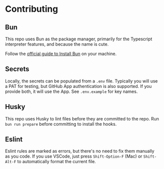 # Contributing

## Bun

This repo uses Bun as the package manager, primarily for the Typescript interpreter features, and because the name is cute.

Follow the [official guide to Install Bun](https://bun.sh/docs/installation#installing) on your machine.

## Secrets

Locally, the secrets can be populated from a `.env` file. Typically you will use a PAT for testing, but GitHub App authentication is also supported. If you provide both, it will use the App. See `.env.example` for key names.

## Husky

This repo uses Husky to lint files before they are committed to the repo. Run `bun run prepare` before committing to install the hooks.

## Eslint

Eslint rules are marked as errors, but there's no need to fix them manually as you code. If you use VSCode, just press `Shift-Option-F` (Mac) or `Shift-Alt-F` to automatically format the current file.
